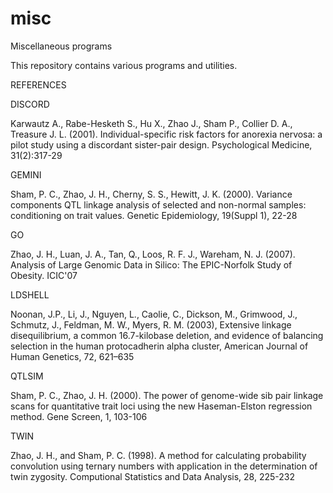 # misc
Miscellaneous programs

This repository contains various programs and utilities.

REFERENCES


DISCORD

Karwautz A., Rabe-Hesketh S., Hu X., Zhao J., Sham P., Collier D. A., Treasure J. L. (2001). Individual-specific risk factors for anorexia nervosa: a pilot study using a discordant sister-pair design. Psychological Medicine, 31(2):317-29


GEMINI

Sham, P. C., Zhao, J. H., Cherny, S. S., Hewitt, J. K. (2000). Variance components QTL linkage analysis of selected and non-normal samples: conditioning on trait values. Genetic Epidemiology, 19(Suppl 1), 22-28


GO

Zhao, J. H., Luan, J. A., Tan, Q., Loos, R. F. J., Wareham, N. J. (2007). Analysis of Large Genomic Data in Silico: The EPIC-Norfolk Study of Obesity. ICIC'07


LDSHELL

Noonan, J.P., Li, J., Nguyen, L., Caolie, C., Dickson, M., Grimwood, J., Schmutz, J., Feldman, M. W., Myers, R. M.  (2003), Extensive linkage disequilibrium, a common 16.7-kilobase deletion, and evidence of balancing selection in the human protocadherin alpha cluster, American Journal of Human Genetics, 72, 621–635


QTLSIM

Sham, P. C., Zhao, J. H. (2000). The power of genome-wide sib pair linkage scans for quantitative trait loci using the new Haseman-Elston regression method. Gene Screen, 1, 103-106

TWIN

Zhao, J. H., and Sham, P. C. (1998). A method for calculating probability convolution using ternary numbers with application in the determination of twin zygosity. Computional Statistics and Data Analysis, 28, 225-232
